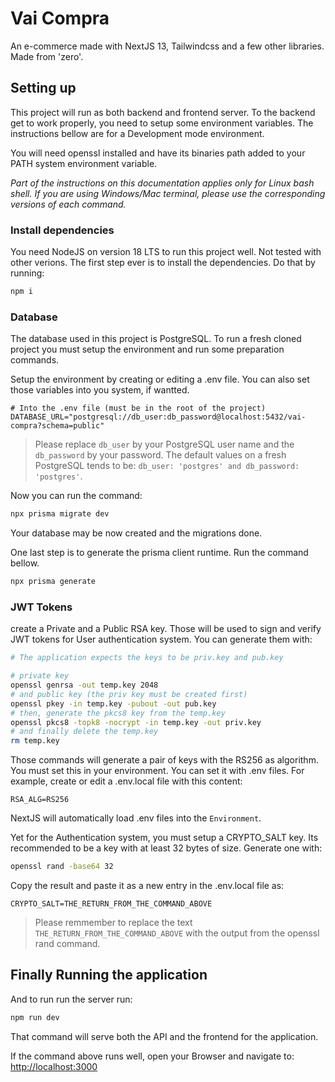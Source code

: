 # Vai Compra
An e-commerce made with NextJS 13, Tailwindcss and a few other libraries. Made from 'zero'.

## Setting up
This project will run as both backend and frontend server. To the backend get to work properly, you need to setup some environment variables. The instructions bellow are for a Development mode environment.

You will need openssl installed and have its binaries path added to your PATH system environment variable.

_Part of the instructions on this documentation applies only for Linux bash shell. If you are using Windows/Mac terminal, please use the corresponding versions of each command._

### Install dependencies
You need NodeJS on version 18 LTS to run this project well. Not tested with other verions.
The first step ever is to install the dependencies. Do that by running:

```bash
npm i
```

### Database
The database used in this project is PostgreSQL. To run a fresh cloned project you must setup the environment and run some preparation commands.

Setup the environment by creating or editing a .env file. You can also set those variables into you system, if wantted.

```
# Into the .env file (must be in the root of the project)
DATABASE_URL="postgresql://db_user:db_password@localhost:5432/vai-compra?schema=public"
```

> Please replace `db_user` by your PostgreSQL user name and the `db_password` by your password. The default values on a fresh PostgreSQL tends to be: `db_user: 'postgres' and db_password: 'postgres'`.

Now you can run the command:

```bash
npx prisma migrate dev
```

Your database may be now created and the migrations done.

One last step is to generate the prisma client runtime. Run the command bellow.

```bash
npx prisma generate
```

### JWT Tokens
create a Private and a Public RSA key. Those will be used to sign and verify JWT tokens for User authentication system. You can generate them with:

```bash
# The application expects the keys to be priv.key and pub.key

# private key
openssl genrsa -out temp.key 2048
# and public key (the priv key must be created first)
openssl pkey -in temp.key -pubout -out pub.key
# then, generate the pkcs8 key from the temp.key
openssl pkcs8 -topk8 -nocrypt -in temp.key -out priv.key
# and finally delete the temp.key
rm temp.key
```

Those commands will generate a pair of keys with the RS256 as algorithm. You must set this in your environment. You can set it with .env files. For example, create or edit a .env.local file with this content:

```
RSA_ALG=RS256
```

NextJS will automatically load .env files into the `Environment`.

Yet for the Authentication system, you must setup a CRYPTO_SALT key. Its recommended to be a key with at least 32 bytes of size. Generate one with:

```bash
openssl rand -base64 32
```

Copy the result and paste it as a new entry in the .env.local file as:

```
CRYPTO_SALT=THE_RETURN_FROM_THE_COMMAND_ABOVE
```

> Please remmember to replace the text `THE_RETURN_FROM_THE_COMMAND_ABOVE` with the output from the openssl rand command.

## Finally Running the application

And to run run the server run:

```bash
npm run dev
```

That command will serve both the API and the frontend for the application.

If the command above runs well, open your Browser and navigate to: [http://localhost:3000](http://localhost:3000)
